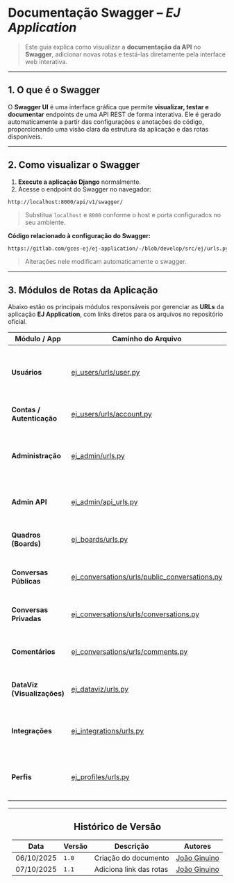 # Documentação Swagger – *EJ Application*

> Este guia explica como visualizar a **documentação da API** no **Swagger**, adicionar novas rotas e testá-las diretamente pela interface web interativa.

---

## 1. O que é o Swagger

O **Swagger UI** é uma interface gráfica que permite **visualizar, testar e documentar** endpoints de uma API REST de forma interativa. Ele é gerado automaticamente a partir das configurações e anotações do código, proporcionando uma visão clara da estrutura da aplicação e das rotas disponíveis.

---

## 2. Como visualizar o Swagger

1. **Execute a aplicação Django** normalmente.
2. Acesse o endpoint do Swagger no navegador:

```http request
http://localhost:8000/api/v1/swagger/
```

> Substitua `localhost` e `8000` conforme o host e porta configurados no seu ambiente.

**Código relacionado à configuração do Swagger:**  

````txt
https://gitlab.com/gces-ej/ej-application/-/blob/develop/src/ej/urls.py?ref_type=heads
````

> Alterações nele modificam automaticamente o swagger.

---

## 3. Módulos de Rotas da Aplicação

Abaixo estão os principais módulos responsáveis por gerenciar as **URLs** da aplicação **EJ Application**, com links diretos para os arquivos no repositório oficial.

| Módulo / App                | Caminho do Arquivo                                                                                                                                                         | Descrição                                                            |
|-----------------------------|----------------------------------------------------------------------------------------------------------------------------------------------------------------------------|----------------------------------------------------------------------|
| **Usuários**                | [ej_users/urls/user.py](https://gitlab.com/gces-ej/ej-application/-/blob/develop/src/ej_users/urls/user.py?ref_type=heads)                                                 | Rotas relacionadas às operações de usuários (perfil, listagem, etc). |
| **Contas / Autenticação**   | [ej_users/urls/account.py](https://gitlab.com/gces-ej/ej-application/-/blob/develop/src/ej_users/urls/account.py?ref_type=heads)                                           | Rotas de login, logout, registro e autenticação.                     |
| **Administração**           | [ej_admin/urls.py](https://gitlab.com/gces-ej/ej-application/-/blob/develop/src/ej_admin/urls.py?ref_type=heads)                                                           | Rotas administrativas (painel, gerenciamento e API administrativa).  |
| **Admin API**               | [ej_admin/api_urls.py](https://gitlab.com/gces-ej/ej-application/-/blob/develop/src/ej_admin/api_urls.py?ref_type=heads)                                                   | Endpoints REST voltados ao módulo administrativo.                    |
| **Quadros (Boards)**        | [ej_boards/urls.py](https://gitlab.com/gces-ej/ej-application/-/blob/develop/src/ej_boards/urls.py?ref_type=heads)                                                         | Rotas de criação, edição e visualização de quadros.                  |
| **Conversas Públicas**      | [ej_conversations/urls/public_conversations.py](https://gitlab.com/gces-ej/ej-application/-/blob/develop/src/ej_conversations/urls/public_conversations.py?ref_type=heads) | Endpoints para conversas acessíveis publicamente.                    |
| **Conversas Privadas**      | [ej_conversations/urls/conversations.py](https://gitlab.com/gces-ej/ej-application/-/blob/develop/src/ej_conversations/urls/conversations.py?ref_type=heads)               | Rotas de threads e mensagens privadas.                               |
| **Comentários**             | [ej_conversations/urls/comments.py](https://gitlab.com/gces-ej/ej-application/-/blob/develop/src/ej_conversations/urls/comments.py?ref_type=heads)                         | Rotas de criação, edição e exclusão de comentários.                  |
| **DataViz (Visualizações)** | [ej_dataviz/urls.py](https://gitlab.com/gces-ej/ej-application/-/blob/develop/src/ej_dataviz/urls.py?ref_type=heads)                                                       | Rotas que geram gráficos e visualizações de dados.                   |
| **Integrações**             | [ej_integrations/urls.py](https://gitlab.com/gces-ej/ej-application/-/blob/develop/src/ej_integrations/urls.py?ref_type=heads)                                             | Rotas voltadas para integrações externas (APIs de terceiros).        |
| **Perfis**                  | [ej_profiles/urls.py](https://gitlab.com/gces-ej/ej-application/-/blob/develop/src/ej_profiles/urls.py?ref_type=heads)                                                     | Rotas de exibição e edição de perfis de usuários.                    |

---

<center>

## Histórico de Versão

</center>

<div style="margin: 0 auto; width: fit-content;">

| Data       | Versão | Descrição               | Autores                                  |
|------------|--------|-------------------------|------------------------------------------|
| 06/10/2025 | `1.0`  | Criação do documento    | [João Ginuino](https://github.com/i-JSS) |
| 07/10/2025 | `1.1`  | Adiciona link das rotas | [João Ginuino](https://github.com/i-JSS) |

</div>